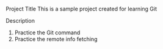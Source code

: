 Project Title
This is a sample project created for learning Git

Description
1. Practice the Git command
2. Practice the remote info fetching
   


